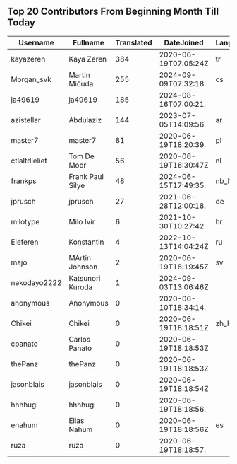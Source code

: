 ## Top 20 Contributors From Beginning Month Till Today ##
|Username|Fullname|Translated|DateJoined|Language|
|--------|--------|----------|----------|-------|
|kayazeren|Kaya Zeren|384|2020-06-19T07:05:24Z|tr|
|Morgan_svk|Martin Mičuda|255|2024-09-09T07:32:18.|cs|
|ja49619|ja49619|185|2024-08-16T07:00:21.||
|azistellar|Abdulaziz|144|2023-07-05T14:09:56.|ar|
|master7|master7|81|2020-06-19T18:20:39.|pl|
|ctlaltdieliet|Tom De Moor|56|2020-06-19T16:30:47Z|nl|
|frankps|Frank Paul Silye|48|2024-06-15T17:49:35.|nb_NO|
|jprusch|jprusch|27|2021-06-28T12:00:18.|de|
|milotype|Milo Ivir|6|2021-10-30T10:27:42.|hr|
|Eleferen|Konstantin|4|2022-10-13T14:04:24Z|ru|
|majo|MArtin Johnson|2|2020-06-19T18:19:45Z|sv|
|nekodayo2222|Katsunori Kuroda|1|2024-09-03T13:06:46Z||
|anonymous|Anonymous|0|2020-06-10T18:34:14.||
|Chikei|Chikei|0|2020-06-19T18:18:51Z|zh_Hant|
|cpanato|Carlos Panato|0|2020-06-19T18:18:53Z||
|thePanz|thePanz|0|2020-06-19T18:18:53Z||
|jasonblais|jasonblais|0|2020-06-19T18:18:54Z||
|hhhhugi|hhhhugi|0|2020-06-19T18:18:56.||
|enahum|Elias  Nahum|0|2020-06-19T18:18:56Z|es|
|ruza|ruza|0|2020-06-19T18:18:57.||
